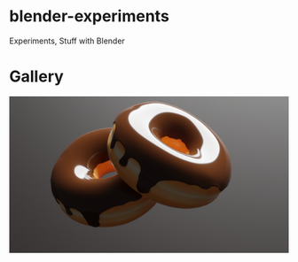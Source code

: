 # blender-experiments

Experiments, Stuff with Blender

# Gallery
![Donut Tutorial Render](renders/donut_render1_small.png)
